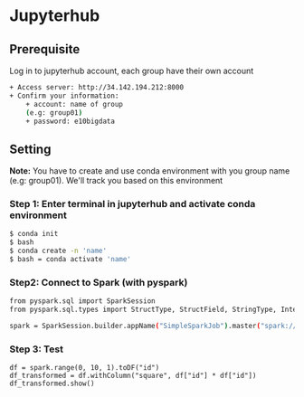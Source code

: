 # Jupyterhub

## Prerequisite
Log in to jupyterhub account, each group have their own account
```bash
+ Access server: http://34.142.194.212:8000
+ Confirm your information:
    + account: name of group
    (e.g: group01)
    + password: e10bigdata
```
## Setting
**Note:**  You have to create and use conda environment with you group name (e.g: group01). We'll track you based on this environment

### Step 1: Enter  terminal in jupyterhub and activate conda environment
```bash
$ conda init
$ bash
$ conda create -n 'name'
$ bash = conda activate 'name'
```
### Step2: Connect to Spark (with pyspark)
```bash
from pyspark.sql import SparkSession
from pyspark.sql.types import StructType, StructField, StringType, IntegerType

spark = SparkSession.builder.appName("SimpleSparkJob").master("spark://34.142.194.212:7077").getOrCreate()
```

### Step 3: Test
```
df = spark.range(0, 10, 1).toDF("id")
df_transformed = df.withColumn("square", df["id"] * df["id"])
df_transformed.show()
```
